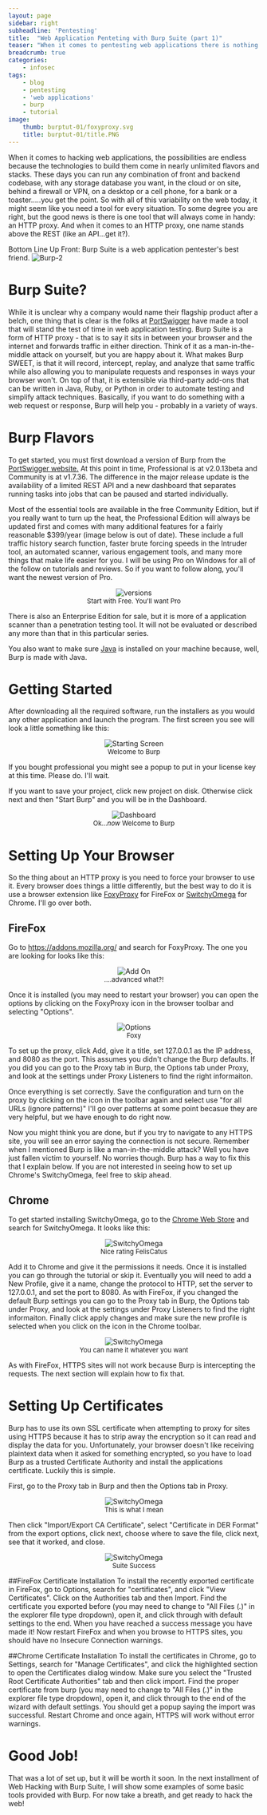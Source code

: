 ```yaml
---
layout: page
sidebar: right
subheadline: 'Pentesting'
title:  "Web Application Penteting with Burp Suite (part 1)"
teaser: "When it comes to pentesting web applications there is nothing quite like Burp Suite. Join me as we dig into Burp Suite with real world practice examples!"
breadcrumb: true
categories:
    - infosec
tags:
    - blog
    - pentesting
    - 'web applications'
    - burp
    - tutorial
image:
    thumb: burptut-01/foxyproxy.svg
    title: burptut-01/title.PNG
---
```

When it comes to hacking web applications, the possibilities are endless because the technologies to build them come in nearly unlimited flavors and stacks.  These days you can run any combination of front and backend codebase, with any storage database you want, in the cloud or on site, behind a firewall or VPN, on a desktop or a cell phone, for a bank or a toaster.....you get the point.  So with all of this variability on the web today, it might seem like you need a tool for every situation.  To some degree you are right, but the good news is there is one tool that will always come in handy: an HTTP proxy.  And when it comes to an HTTP proxy, one name stands above the REST (like an API...get it?).

Bottom Line Up Front: Burp Suite is a web application pentester's best friend.
![Burp-2](/images/burptut-01/Burp-2.png)
# Burp Suite?
While it is unclear why a company would name their flagship product after a belch, one thing that is clear is the folks at <a href=https://portswigger.net/burp>PortSwigger</a> have made a tool that will stand the test of time in web application testing.  Burp Suite is a form of HTTP proxy - that is to say it sits in between your browser and the internet and forwards traffic in either direction.  Think of it as a man-in-the-middle attack on yourself, but you are happy about it.
What makes Burp SWEET, is that it will record, intercept, replay, and analyze that same traffic while also allowing you to manipulate requests and responses in ways your browser won't.  On top of that, it is extensible via third-party add-ons that can be written in Java, Ruby, or Python in order to automate testing and simplify attack techniques.  Basically, if you want to do something with a web request or response, Burp will help you - probably in a variety of ways.
# Burp Flavors
To get started, you must first download a version of Burp from the <a href=https://portswigger.net/burp>PortSwigger website.</a>  At this point in time, Professional is at v2.0.13beta and Community is at v1.7.36.  The difference in the major release update is the availability of a limited REST API and a new dashboard that separates running tasks into jobs that can be paused and started individually.  

Most of the essential tools are available in the free Community Edition, but if you really want to turn up the heat, the Professional Edition will always be updated first and comes with many additional features for a fairly reasonable $399/year (image below is out of date).  These include a full traffic history search function, faster brute forcing speeds in the Intruder tool, an automated scanner, various engagement tools, and many more things that make life easier for you.  I will be using Pro on Windows for all of the follow on tutorials and reviews.  So if you want to follow along, you'll want the newest version of Pro.

<figure style="text-align:center; margin:1em">
<img src="/images/burptut-01/burpflavors.PNG" alt="versions">
<figcaption style="font-size:small;">
Start with Free.  You'll want Pro
</figcaption>
</figure>

There is also an Enterprise Edition for sale, but it is more of a application scanner than a penetration testing tool.  It will not be evaluated or described any more than that in this particular series.

You also want to make sure [Java](https://www.java.com/en/download/) is installed on your machine because, well, Burp is made with Java.
# Getting Started
After downloading all the required software, run the installers as you would any other application and launch the program.  The first screen you see will look a little something like this:

<figure style="text-align:center; margin:1em">
<img src="/images/burptut-01/burp1-1.PNG" alt="Starting Screen">
<figcaption style="font-size:small;">
Welcome to Burp
</figcaption>
</figure>

If you bought professional you might see a popup to put in your license key at this time.  Please do.  I'll wait.

If you want to save your project, click new project on disk.  Otherwise click next and then "Start Burp" and you will be in the Dashboard.

<figure style="text-align:center; margin:1em">
<img src="/images/burptut-01/burp2.PNG" alt="Dashboard">
<figcaption style="font-size:small;">
    Ok...<em>now</em> Welcome to Burp
</figcaption>
</figure>

# Setting Up Your Browser
So the thing about an HTTP proxy is you need to force your browser to use it.  Every browser does things a little differently, but the best way to do it is use a browser extension like <a href="https://addons.mozilla.org/en-US/firefox/addon/foxyproxy-standard/">FoxyProxy</a> for FireFox or <a href="https://chrome.google.com/webstore/detail/proxy-switchyomega/padekgcemlokbadohgkifijomclgjgif?hl=en">SwitchyOmega</a> for Chrome.  I'll go over both.
## FireFox
Go to https://addons.mozilla.org/ and search for FoxyProxy.  The one you are looking for looks like this: 

<figure style="text-align:center; margin:1em">
<img src="/images/burptut-01/foxyproxy.PNG" alt="Add On" style="max-width:200px">
<figcaption style="font-size:small;">
    ....advanced what?!
</figcaption>
</figure>

Once it is installed (you may need to restart your browser) you can open the options by clicking on the FoxyProxy icon in the browser toolbar and selecting "Options".

<figure style="text-align:center; margin:1em">
<img src="/images/burptut-01/foxyproxyoptions.PNG" alt="Options">
<figcaption style="font-size:small;">
    Foxy
</figcaption>
</figure>

To set up the proxy, click Add, give it a title, set 127.0.0.1 as the IP address, and 8080 as the port.  This assumes you didn't change the Burp defaults.  If you did you can go to the Proxy tab in Burp, the Options tab under Proxy, and look at the settings under Proxy Listeners to find the right informaiton.

Once everything is set correctly. Save the configuration and turn on the proxy by clicking on the icon in the toolbar again and select use "for all URLs (ignore patterns)"  I'll go over patterns at some point becasue they are very helpful, but we have enough to do right now.

Now you might think you are done, but if you try to navigate to any HTTPS site, you will see an error saying the connection is not secure.  Remember when I mentioned Burp is like a man-in-the-middle attack?  Well you have just fallen victim to yourself.  No worries though.  Burp has a way to fix this that I explain below.  If you are not interested in seeing how to set up Chrome's SwitchyOmega, feel free to skip ahead.

## Chrome
To get started installing SwitchyOmega, go to the <a href=https://chrome.google.com/webstore/category/extensions> Chrome Web Store</a> and search for SwitchyOmega.  It looks like this:

<figure style="text-align:center; margin:1em">
<img src="/images/burptut-01/so1.PNG" alt="SwitchyOmega">
<figcaption style="font-size:small;">
    Nice rating FelisCatus
</figcaption>
</figure>

Add it to Chrome and give it the permissions it needs.  Once it is installed you can go through the tutorial or skip it.  Eventually you will need to add a New Profile, give it a name, change the protocol to HTTP, set the server to 127.0.0.1, and  set the port to 8080.  As with FireFox, if you changed the default Burp settings you can go to the Proxy tab in Burp, the Options tab under Proxy, and look at the settings under Proxy Listeners to find the right informaiton.  Finally click apply changes and make sure the new profile is selected when you click on the icon in the Chrome toolbar.

<figure style="text-align:center; margin:1em">
<img src="/images/burptut-01/so2.PNG" alt="SwitchyOmega" style="max-height:200px">
<figcaption style="font-size:small;">
You can name it whatever you want
</figcaption>
</figure>

As with FireFox, HTTPS sites will not work because Burp is intercepting the requests.  The next section will explain how to fix that.

<h1>Setting Up Certificates</h1>
Burp has to use its own SSL certificate when attempting to proxy for sites using HTTPS because it has to strip away the encryption so it can read and display the data for you.  Unfortunately, your browser doesn't like receiving plaintext data when it asked for something encrypted, so you have to load Burp as a trusted Certificate Authority and install the applications certificate.  Luckily this is simple.

First, go to the Proxy tab in Burp and then the Options tab in Proxy.

<figure style="text-align:center; margin:1em">
<img src="/images/burptut-01/sslsetup1.PNG" alt="SwitchyOmega" style="max-width:400px">
<figcaption style="font-size:small;">
This is what I mean
</figcaption>
</figure>

Then click "Import/Export CA Certificate", select "Certificate in DER Format" from the export options, click next, choose where to save the file, click next, see that it worked, and close.

<figure style="text-align:center; margin:1em">
<img src="/images/burptut-01/sslsetup2.PNG" alt="SwitchyOmega" style="max-width:400px">
<figcaption style="font-size:small;">
Suite Success
</figcaption>
</figure>

##FireFox Certificate Installation
To install the recently exported certificate in FireFox, go to Options, search for "certificates", and click "View Certificates".   Click on the Authorities tab and then Import.  Find the certificate you exported before (you may need to change to "All Files (*.*)" in the explorer file type dropdown), open it, and click through with default settings to the end.  When you have reached a success message you have made it! Now restart FireFox and when you browse to HTTPS sites, you should have no Insecure Connection warnings.

##Chrome Certificate Installation
To install the certificates in Chrome, go to Settings, search for "Manage Certificates", and click the highlighted section to open the Certificates dialog window.  Make sure you select the "Trusted Root Certificate Authorities" tab and then click import.  Find the proper certificate from burp (you may need to change to "All Files (*.*)" in the explorer file type dropdown), open it, and click through to the end of the wizard with default settings.  You should get a popup saying the import was successful.  Restart Chrome and once again, HTTPS will work without error warnings.

<h1>Good Job!</h1>
That was a lot of set up, but it will be worth it soon.  In the next installment of Web Hacking with Burp Suite, I will show some examples of some basic tools provided with Burp.  For now take a breath, and get ready to hack the web!
